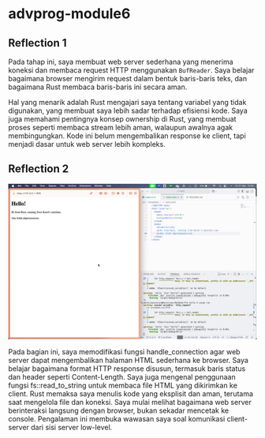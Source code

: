 # advprog-module6

## Reflection 1

Pada tahap ini, saya membuat web server sederhana yang menerima koneksi dan membaca request HTTP menggunakan `BufReader`. Saya belajar bagaimana browser mengirim request dalam bentuk baris-baris teks, dan bagaimana Rust membaca baris-baris ini secara aman.

Hal yang menarik adalah Rust mengajari saya tentang variabel yang tidak digunakan, yang membuat saya lebih sadar terhadap efisiensi kode. Saya juga memahami pentingnya konsep ownership di Rust, yang membuat proses seperti membaca stream lebih aman, walaupun awalnya agak membingungkan. Kode ini belum mengembalikan response ke client, tapi menjadi dasar untuk web server lebih kompleks.

## Reflection 2

![Commit 2 screenshot](assets/images/reflection2.png)

Pada bagian ini, saya memodifikasi fungsi handle_connection agar web server dapat mengembalikan halaman HTML sederhana ke browser. Saya belajar bagaimana format HTTP response disusun, termasuk baris status dan header seperti Content-Length. Saya juga mengenal penggunaan fungsi fs::read_to_string untuk membaca file HTML yang dikirimkan ke client. Rust memaksa saya menulis kode yang eksplisit dan aman, terutama saat mengelola file dan koneksi. Saya mulai melihat bagaimana web server berinteraksi langsung dengan browser, bukan sekadar mencetak ke console. Pengalaman ini membuka wawasan saya soal komunikasi client-server dari sisi server low-level.